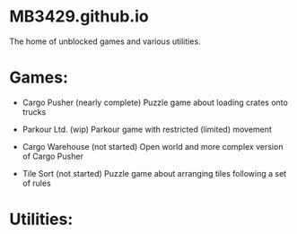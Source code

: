 # MB3429.github.io

The home of unblocked games and various utilities.

# Games:

 - Cargo Pusher (nearly complete)
     Puzzle game about loading crates onto trucks
   
 - Parkour Ltd. (wip)
     Parkour game with restricted (limited) movement

 - Cargo Warehouse (not started)
     Open world and more complex version of Cargo Pusher

 - Tile Sort (not started)
     Puzzle game about arranging tiles following a set of rules

# Utilities:

